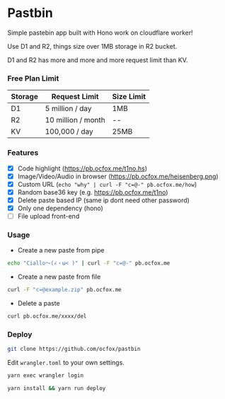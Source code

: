 # Pastbin

Simple pastebin app built with Hono work on cloudflare worker!

Use D1 and R2, things size over 1MB storage in R2 bucket.

D1 and R2 has more and more and more request limit than KV.

### Free Plan Limit
| Storage | Request Limit      | Size Limit |
| ------- | ------------------ | ---------- |
| D1      | 5 million / day    | 1MB        |
| R2      | 10 million / month | --         |
| KV      | 100,000 / day      | 25MB       |


### Features

- [x] Code highlight (https://pb.ocfox.me/t1no.hs)
- [x] Image/Video/Audio in browser (https://pb.ocfox.me/heisenberg.png)
- [x] Custom URL (`echo "why" | curl -F "c=@-" pb.ocfox.me/how`)
- [x] Random base36 key (e.g. https://pb.ocfox.me/t1no)
- [x] Delete paste based IP (same ip dont need other password)
- [x] Only one dependency (hono) 
- [ ] File upload front-end

### Usage

- Create a new paste from pipe
```bash
echo "Ciallo～(∠・ω< )" | curl -F "c=@-" pb.ocfox.me
```

- Create a new paste from file
```bash
curl -F "c=@example.zip" pb.ocfox.me
```

- Delete a paste
```bash
curl pb.ocfox.me/xxxx/del
```

### Deploy

```bash
git clone https://github.com/ocfox/pastbin
```
Edit `wrangler.toml` to your own settings.

```bash
yarn exec wrangler login

yarn install && yarn run deploy
```
